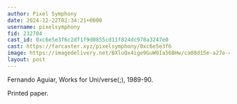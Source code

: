 ```yaml
---
author: Pixel Symphony
date: 2024-12-22T02:34:21+0000
username: pixelsymphony
fid: 232704
cast_id: 0xc6e5e3f6c2df1f9d0855cd11f824dc978a3247e0
cast: https://farcaster.xyz/pixelsymphony/0xc6e5e3f6
image: https://imagedelivery.net/BXluQx4ige9GuW0Ia56BHw/ca08d15e-a27e-4f49-879d-8537c1434800/original
layout: post
---
```


Fernando Aguiar, Works for Uni/verse(;), 1989-90.

Printed paper.

<img src='https://imagedelivery.net/BXluQx4ige9GuW0Ia56BHw/ca08d15e-a27e-4f49-879d-8537c1434800/original' alt='' referrerpolicy='no-referrer'/>
